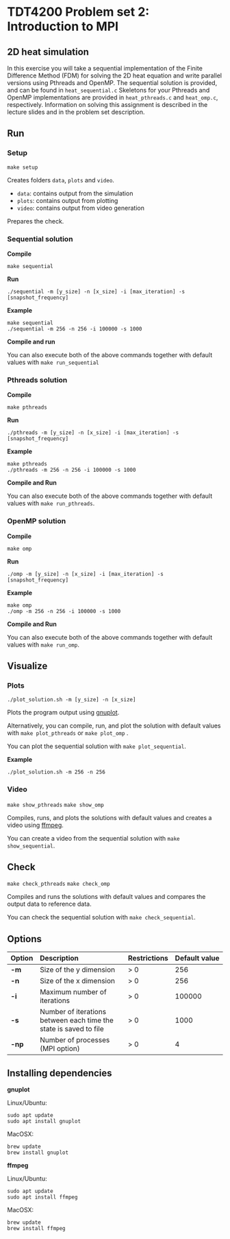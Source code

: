 # TDT4200 Problem set 2: Introduction to MPI

## 2D heat simulation
In this exercise you will take a sequential implementation of the Finite Difference Method (FDM) for solving the 2D heat equation and write parallel versions using Pthreads and OpenMP. The sequential solution is provided, and can be found in `heat_sequential.c` Skeletons for your Pthreads and OpenMP implementations are provided in `heat_pthreads.c` and `heat_omp.c`, respectively. Information on solving this assignment is described in the lecture slides and in the problem set description.

## Run
### Setup
`make setup`

Creates folders `data`, `plots` and `video`.
- `data`: contains output from the simulation
- `plots`: contains output from plotting
- `video`: contains output from video generation

Prepares the check.

### Sequential solution
**Compile**

`make sequential`

**Run**

`./sequential -m [y_size] -n [x_size] -i [max_iteration] -s [snapshot_frequency]`

**Example**

```
make sequential
./sequential -m 256 -n 256 -i 100000 -s 1000
```

**Compile and run**

You can also execute both of the above commands together with default values with `make run_sequential`

### Pthreads solution
**Compile**

`make pthreads`

**Run**

`./pthreads -m [y_size] -n [x_size] -i [max_iteration] -s [snapshot_frequency]`

**Example**

```
make pthreads
./pthreads -m 256 -n 256 -i 100000 -s 1000
```

**Compile and Run**

You can also execute both of the above commands together with default values with `make run_pthreads`.

### OpenMP solution
**Compile**

`make omp`

**Run**

`./omp -m [y_size] -n [x_size] -i [max_iteration] -s [snapshot_frequency]`

**Example**

```
make omp
./omp -m 256 -n 256 -i 100000 -s 1000
```

**Compile and Run**

You can also execute both of the above commands together with default values with `make run_omp`.

## Visualize
### Plots
`./plot_solution.sh -m [y_size] -n [x_size]`

Plots the program output using [gnuplot](http://gnuplot.sourceforge.net).

Alternatively, you can compile, run, and plot the solution with default values with `make plot_pthreads` or `make plot_omp` .

You can plot the sequential solution with `make plot_sequential`.

**Example**

`./plot_solution.sh -m 256 -n 256`

### Video
`make show_pthreads`
`make show_omp`

Compiles, runs, and plots the solutions with default values and creates a video using [ffmpeg](https://ffmpeg.org).

You can create a video from the sequential solution with `make show_sequential`.

## Check
`make check_pthreads`
`make check_omp`

Compiles and runs the solutions with default values and compares the output data to reference data.

You can check the sequential solution with `make check_sequential`.

## Options
Option | Description | Restrictions | Default value
:------------ | :------------ | :------------ | :------------
**-m** | Size of the y dimension | > 0 | 256
**-n** | Size of the x dimension | > 0 | 256
**-i** | Maximum number of iterations | > 0 | 100000
**-s** | Number of iterations between each time the state is saved to file | > 0 | 1000
**-np**| Number of processes (MPI option) | > 0 | 4

## Installing dependencies
**gnuplot**

Linux/Ubuntu:

```
sudo apt update
sudo apt install gnuplot
```

MacOSX:

```
brew update
brew install gnuplot
```

**ffmpeg**

Linux/Ubuntu:

```
sudo apt update
sudo apt install ffmpeg
```

MacOSX:

```
brew update
brew install ffmpeg
```
